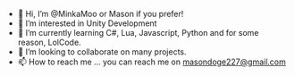 - 👋 Hi, I’m @MinkaMoo or Mason if you prefer!
- 👀 I’m interested in Unity Development
- 🌱 I’m currently learning C#, Lua, Javascript, Python and for some reason, LolCode.
- 💞️ I’m looking to collaborate on many projects.
- 📫 How to reach me ... you can reach me on masondoge227@gmail.com

<!---
MinkaMoo/MinkaMoo is a ✨ special ✨ repository because its `README.md` (this file) appears on your GitHub profile.
You can click the Preview link to take a look at your changes.
--->
